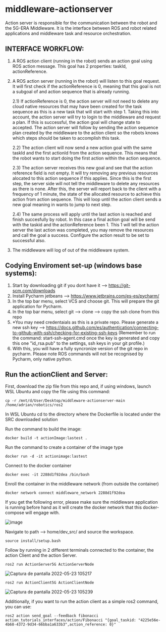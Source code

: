 # middleware-actionserver
Action server is responsible for the communication between the robot and the 5G-ERA Middleware. It is the interface between ROS and robot related applications and middleware task and resource orchestration.

## INTERFACE WORKFLOW:
1) A ROS action client (running in the robot) sends an action goal using ROS action message. This goal has 2 properties: taskId, actionReference.
2) A ROS action server (running in the robot) will listen to this goal request. It will first check if the actionReference is 0, meaning that this goal is not a subgoal of and action sequence that is already running.
 
    2.1) If actionReference is 0, the action server will not need to delete any cloud native resources that may have been created for the task sequence as this is a new task that will start with step 1. Taking this into account, the action server will try to login to the middleware and request a plan. If this is successful, the action goal will change state to accepted. The action server will follow by sending the action sequence plan created by the middleware to the action client so the robots knows which steps should be taken to accomplish this task. 

   2.2) The action client will now send a new action goal with the same taskId and the first actionId from the action sequence. This means that the robot wants to start doing the first action within the action sequence.
  
   2.3) The action server receives this new goal and see that the action reference field is not empty. It will try removing any previous resources alocated to this action sequence if this applies. Since this is the first step, the server side will not tell the middleware to delete any resources as there is none. After this, the server will report back to the client with a frequency of 1 minute, the state of the allocated resource to achieve this action from action sequence. This will loop until the action client sends a new goal meaning in wants to jump to next step.

   2.4) The same process will apply until the last action is reached and finish succesfully by robot. In this case a final action goal will be send with the taskid and the actionReference been 1. This 1 will tell the action server the last action was completed, you may remove the resources and call the goal a success. Configure the action result to be set to successful also.
   
 3) The middleware will log of out of the middleware system. 

## Codying Enviroment set-up (windows base systems):
1) Start by downloading git if you dont have it --> https://git-scm.com/downloads
2) Install Pycharm jetbeans --> https://www.jetbrains.com/es-es/pycharm/
3) In the top bar menu, select VCS and choose git. This will prepare the git application for Pycharm.
4) In the top bar menu, select git --> clone --> copy the ssh clone from this repo
5) *You may need credentaials as this is a private repo. Please generate a new ssh key --> https://docs.github.com/es/authentication/connecting-to-github-with-ssh/checking-for-existing-ssh-keys (Remember to run the command: start-ssh-agent.cmd once the key is generated and copy this one "id_rsa.pub" to the settings, ssh keys in your git profile.)
6) With this, you will have a fully syncronize version of the git repo in pycharm. Please note ROS commands will not be recognised by Pycharm, only native python.


## Run the actionClient and Server:
First, download the zip file from this repo and, if using windows, launch WSL Ubuntu and copy the file using this command:

```
cp -r /mnt/d/User/Desktop/middleware-actionserver-main /home/adrian/robotics/ros2
```
In WSL Ubuntu cd to the directory where the Dockerfile is located under the SRC downloaded solution

Run the command to build the image:
```
docker build -t actionImage:lastest .
```
Run the command to create a container of the image type

```
docker run -d -it actionimage:lastest
```

Connect to the docker container
```
docker exec -it 2288d1f92dea /bin/bash
```
Enroll the container in the middleware network (from outside the container)
```
docker network connect middleware_network 2288d1f92dea
```

If you get the following error, please make sure the middleware application is running before hand as it will create the docker network that this docker-compose will engage with.

![image](https://user-images.githubusercontent.com/26432703/165356762-c77e01b0-7af3-4f95-b743-e11972937f06.png)


Navigate to path --> home/dev_src/ and source the workspace.

```
source install/setup.bash
```
Follow by running in 2 different terminals connected to the container, the action Client and the action Server.

```
ros2 run ActionServer5G ActionServerNode
```
![Captura de pantalla 2022-05-23 105217](https://user-images.githubusercontent.com/26432703/169782041-8446ece6-b420-4010-9196-cd5b1ed87bfb.png)

```
ros2 run ActionClient5G ActionClientNode
```
![Captura de pantalla 2022-05-23 105239](https://user-images.githubusercontent.com/26432703/169782108-7740e28a-0efb-442d-9e42-40b511cc72cb.png)


Additionally, if you want to run the action client as a simple ros2 command, you can use:

```
ros2 action send_goal --feedback fibonacci action_tutorials_interfaces/action/Fibonacci "{goal_taskid: "4225e56e-4b68-4372-9d34-66bba1a633b3",action_reference: 0}"
```
